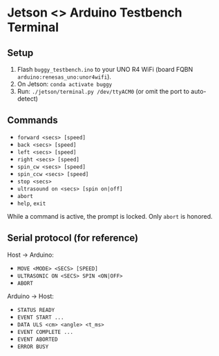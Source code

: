 # Jetson <> Arduino Testbench Terminal

## Setup
1. Flash `buggy_testbench.ino` to your UNO R4 WiFi (board FQBN `arduino:renesas_uno:unor4wifi`).
2. On Jetson: `conda activate buggy`
3. Run: `./jetson/terminal.py /dev/ttyACM0`  (or omit the port to auto-detect)

## Commands
- `forward <secs> [speed]`
- `back <secs> [speed]`
- `left <secs> [speed]`
- `right <secs> [speed]`
- `spin_cw <secs> [speed]`
- `spin_ccw <secs> [speed]`
- `stop <secs>`
- `ultrasound on <secs> [spin on|off]`
- `abort`
- `help`, `exit`

While a command is active, the prompt is locked. Only `abort` is honored.

## Serial protocol (for reference)
Host -> Arduino:
- `MOVE <MODE> <SECS> [SPEED]`
- `ULTRASONIC ON <SECS> SPIN <ON|OFF>`
- `ABORT`

Arduino -> Host:
- `STATUS READY`
- `EVENT START ...`
- `DATA ULS <cm> <angle> <t_ms>`
- `EVENT COMPLETE ...`
- `EVENT ABORTED`
- `ERROR BUSY`

